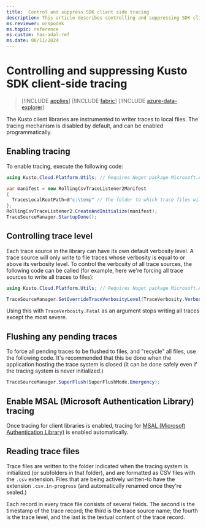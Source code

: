 ```yaml
---
title:  Control and suppress SDK client side tracing
description: This article describes controlling and suppressing SDK client-side tracing.
ms.reviewer: orspodek
ms.topic: reference
ms.custom: has-adal-ref
ms.date: 08/11/2024
---
```

# Controlling and suppressing Kusto SDK client-side tracing

> [!INCLUDE [applies](../../includes/applies-to-version/applies.md)] [!INCLUDE [fabric](../../includes/applies-to-version/fabric.md)] [!INCLUDE [azure-data-explorer](../../includes/applies-to-version/azure-data-explorer.md)]

The Kusto client libraries are instrumented to writer traces to local files.
The tracing mechanism is disabled by default, and can be enabled programmatically.

## Enabling tracing

To enable tracing, execute the following code:

```csharp
using Kusto.Cloud.Platform.Utils; // Requires Nuget package Microsoft.Azure.Kusto.Cloud.Platform.

var manifest = new RollingCsvTraceListener2Manifest
{
  TracesLocalRootPath=@"c:\temp" // The folder to which trace files will be  written
};
RollingCsvTraceListener2.CreateAndInitialize(manifest);
TraceSourceManager.StartupDone();
```

## Controlling trace level

Each trace source in the library can have its own default verbosity level.
A trace source will only write to file traces whose verbosity is equal to or above its verbosity level.
To control the verbosity of all trace sources, the following code can be called
(for example, here we're forcing all trace sources to write all traces to files):

```csharp
using Kusto.Cloud.Platform.Utils; // Requires Nuget package Microsoft.Azure.Kusto.Cloud.Platform.

TraceSourceManager.SetOverrideTraceVerbosityLevel(TraceVerbosity.Verbose);
```

Using this with `TraceVerbosity.Fatal` as an argument stops writing
all traces except the most severe.

## Flushing any pending traces

To force all pending traces to be flushed to files, and "recycle" all files,
use the following code. It's recommended that this be done when the application
hosting the trace system is closed (it can be done safely even if the tracing system
is never initialized.)

```csharp
TraceSourceManager.SuperFlush(SuperFlushMode.Emergency);
```

## Enable MSAL (Microsoft Authentication Library) tracing

Once tracing for client libraries is enabled, tracing for [MSAL (Microsoft Authentication Library)](/azure/active-directory/develop/msal-overview) is enabled automatically.

## Reading trace files

Trace files are written to the folder indicated when the tracing system is initialized
(or subfolders in that folder), and are formatted as CSV files with the `.csv` extension.
Files that are being actively written-to have the extension `.csv.in-progress`
(and automatically renamed once they're sealed.)

Each record in every trace file consists of several fields. The second is the
timestamp of the trace record; the third is the trace source name; the fourth is the trace level,
and the last is the textual content of the trace record.
